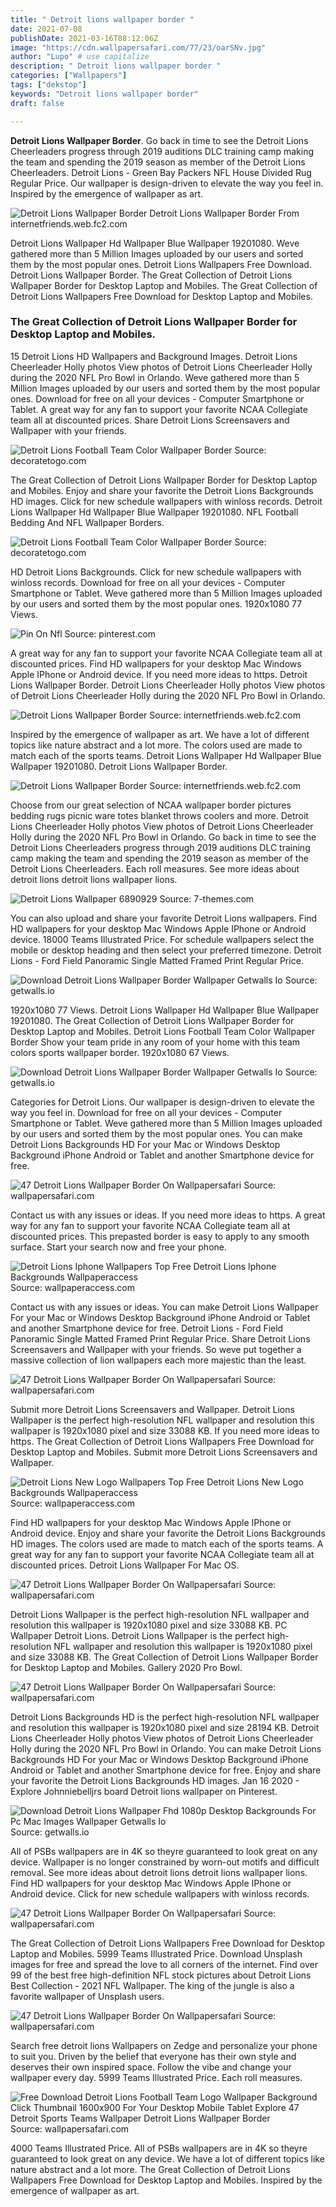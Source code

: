 ```yaml
---
title: " Detroit lions wallpaper border "
date: 2021-07-08
publishDate: 2021-03-16T08:12:06Z
image: "https://cdn.wallpapersafari.com/77/23/oarSNv.jpg"
author: "Lupo" # use capitalize
description: " Detroit lions wallpaper border "
categories: ["Wallpapers"]
tags: ["dekstop"]
keywords: "Detroit lions wallpaper border"
draft: false

---
```



**Detroit Lions Wallpaper Border**. Go back in time to see the Detroit Lions Cheerleaders progress through 2019 auditions DLC training camp making the team and spending the 2019 season as member of the Detroit Lions Cheerleaders. Detroit Lions - Green Bay Packers NFL House Divided Rug Regular Price. Our wallpaper is design-driven to elevate the way you feel in. Inspired by the emergence of wallpaper as art.

![Detroit Lions Wallpaper Border](http://www.eurekaschool.com/images/VARIANT/highres/845174.jpg "Detroit Lions Wallpaper Border")
Detroit Lions Wallpaper Border From internetfriends.web.fc2.com


Detroit Lions Wallpaper Hd Wallpaper Blue Wallpaper 19201080. Weve gathered more than 5 Million Images uploaded by our users and sorted them by the most popular ones. Detroit Lions Wallpapers Free Download. Detroit Lions Wallpaper Border. The Great Collection of Detroit Lions Wallpaper Border for Desktop Laptop and Mobiles. The Great Collection of Detroit Lions Wallpapers Free Download for Desktop Laptop and Mobiles.

### The Great Collection of Detroit Lions Wallpaper Border for Desktop Laptop and Mobiles.

15 Detroit Lions HD Wallpapers and Background Images. Detroit Lions Cheerleader Holly photos View photos of Detroit Lions Cheerleader Holly during the 2020 NFL Pro Bowl in Orlando. Weve gathered more than 5 Million Images uploaded by our users and sorted them by the most popular ones. Download for free on all your devices - Computer Smartphone or Tablet. A great way for any fan to support your favorite NCAA Collegiate team all at discounted prices. Share Detroit Lions Screensavers and Wallpaper with your friends.


![Detroit Lions Football Team Color Wallpaper Border](https://sep.yimg.com/ay/yhst-21562180350918/detroit-lions-team-color-wallpaper-border-1.gif "Detroit Lions Football Team Color Wallpaper Border")
Source: decoratetogo.com

The Great Collection of Detroit Lions Wallpaper Border for Desktop Laptop and Mobiles. Enjoy and share your favorite the Detroit Lions Backgrounds HD images. Click for new schedule wallpapers with winloss records. Detroit Lions Wallpaper Hd Wallpaper Blue Wallpaper 19201080. NFL Football Bedding And NFL Wallpaper Borders.

![Detroit Lions Football Team Color Wallpaper Border](https://sep.yimg.com/ay/yhst-21562180350918/detroit-lions-nfl-team-color-wallpaper-border-1.gif "Detroit Lions Football Team Color Wallpaper Border")
Source: decoratetogo.com

HD Detroit Lions Backgrounds. Click for new schedule wallpapers with winloss records. Download for free on all your devices - Computer Smartphone or Tablet. Weve gathered more than 5 Million Images uploaded by our users and sorted them by the most popular ones. 1920x1080 77 Views.

![Pin On Nfl](https://i.pinimg.com/originals/a3/65/e6/a365e650b99d5ed5274f11c723d6f3a5.jpg "Pin On Nfl")
Source: pinterest.com

A great way for any fan to support your favorite NCAA Collegiate team all at discounted prices. Find HD wallpapers for your desktop Mac Windows Apple IPhone or Android device. If you need more ideas to https. Detroit Lions Wallpaper Border. Detroit Lions Cheerleader Holly photos View photos of Detroit Lions Cheerleader Holly during the 2020 NFL Pro Bowl in Orlando.

![Detroit Lions Wallpaper Border](http://www.eurekaschool.com/images/VARIANT/highres/845174.jpg "Detroit Lions Wallpaper Border")
Source: internetfriends.web.fc2.com

Inspired by the emergence of wallpaper as art. We have a lot of different topics like nature abstract and a lot more. The colors used are made to match each of the sports teams. Detroit Lions Wallpaper Hd Wallpaper Blue Wallpaper 19201080. Detroit Lions Wallpaper Border.

![Detroit Lions Wallpaper Border](http://ep.yimg.com/ay/yhst-30756366449195/detroit-lions-nfl-team-color-wallpaper-border-2.gif "Detroit Lions Wallpaper Border")
Source: internetfriends.web.fc2.com

Choose from our great selection of NCAA wallpaper border pictures bedding rugs picnic ware totes blanket throws coolers and more. Detroit Lions Cheerleader Holly photos View photos of Detroit Lions Cheerleader Holly during the 2020 NFL Pro Bowl in Orlando. Go back in time to see the Detroit Lions Cheerleaders progress through 2019 auditions DLC training camp making the team and spending the 2019 season as member of the Detroit Lions Cheerleaders. Each roll measures. See more ideas about detroit lions detroit lions wallpaper lions.

![Detroit Lions Wallpaper 6890929](http://7-themes.com/data_images/out/36/6890929-detroit-lions-wallpaper.jpg "Detroit Lions Wallpaper 6890929")
Source: 7-themes.com

You can also upload and share your favorite Detroit Lions wallpapers. Find HD wallpapers for your desktop Mac Windows Apple IPhone or Android device. 18000 Teams Illustrated Price. For schedule wallpapers select the mobile or desktop heading and then select your preferred timezone. Detroit Lions - Ford Field Panoramic Single Matted Framed Print Regular Price.

![Download Detroit Lions Wallpaper Border Wallpaper Getwalls Io](https://getwalls.io/media/thumbs/2020/04/etroit-lions-4k-hd-2020-464112398.jpg "Download Detroit Lions Wallpaper Border Wallpaper Getwalls Io")
Source: getwalls.io

1920x1080 77 Views. Detroit Lions Wallpaper Hd Wallpaper Blue Wallpaper 19201080. The Great Collection of Detroit Lions Wallpaper Border for Desktop Laptop and Mobiles. Detroit Lions Football Team Color Wallpaper Border Show your team pride in any room of your home with this team colors sports wallpaper border. 1920x1080 67 Views.

![Download Detroit Lions Wallpaper Border Wallpaper Getwalls Io](https://getwalls.io/media/thumbs/2020/04/detroit-lions-hd-4k-iphone-mobile-1164713575.jpg "Download Detroit Lions Wallpaper Border Wallpaper Getwalls Io")
Source: getwalls.io

Categories for Detroit Lions. Our wallpaper is design-driven to elevate the way you feel in. Download for free on all your devices - Computer Smartphone or Tablet. Weve gathered more than 5 Million Images uploaded by our users and sorted them by the most popular ones. You can make Detroit Lions Backgrounds HD For your Mac or Windows Desktop Background iPhone Android or Tablet and another Smartphone device for free.

![47 Detroit Lions Wallpaper Border On Wallpapersafari](https://cdn.wallpapersafari.com/76/33/9D5S1i.jpeg "47 Detroit Lions Wallpaper Border On Wallpapersafari")
Source: wallpapersafari.com

Contact us with any issues or ideas. If you need more ideas to https. A great way for any fan to support your favorite NCAA Collegiate team all at discounted prices. This prepasted border is easy to apply to any smooth surface. Start your search now and free your phone.

![Detroit Lions Iphone Wallpapers Top Free Detroit Lions Iphone Backgrounds Wallpaperaccess](https://wallpaperaccess.com/full/104596.png "Detroit Lions Iphone Wallpapers Top Free Detroit Lions Iphone Backgrounds Wallpaperaccess")
Source: wallpaperaccess.com

Contact us with any issues or ideas. You can make Detroit Lions Wallpaper For your Mac or Windows Desktop Background iPhone Android or Tablet and another Smartphone device for free. Detroit Lions - Ford Field Panoramic Single Matted Framed Print Regular Price. Share Detroit Lions Screensavers and Wallpaper with your friends. So weve put together a massive collection of lion wallpapers each more majestic than the least.

![47 Detroit Lions Wallpaper Border On Wallpapersafari](https://cdn.wallpapersafari.com/48/97/dJjTP6.jpg "47 Detroit Lions Wallpaper Border On Wallpapersafari")
Source: wallpapersafari.com

Submit more Detroit Lions Screensavers and Wallpaper. Detroit Lions Wallpaper is the perfect high-resolution NFL wallpaper and resolution this wallpaper is 1920x1080 pixel and size 33088 KB. If you need more ideas to https. The Great Collection of Detroit Lions Wallpapers Free Download for Desktop Laptop and Mobiles. Submit more Detroit Lions Screensavers and Wallpaper.

![Detroit Lions New Logo Wallpapers Top Free Detroit Lions New Logo Backgrounds Wallpaperaccess](https://wallpaperaccess.com/full/201141.jpg "Detroit Lions New Logo Wallpapers Top Free Detroit Lions New Logo Backgrounds Wallpaperaccess")
Source: wallpaperaccess.com

Find HD wallpapers for your desktop Mac Windows Apple IPhone or Android device. Enjoy and share your favorite the Detroit Lions Backgrounds HD images. The colors used are made to match each of the sports teams. A great way for any fan to support your favorite NCAA Collegiate team all at discounted prices. Detroit Lions Wallpaper For Mac OS.

![47 Detroit Lions Wallpaper Border On Wallpapersafari](https://cdn.wallpapersafari.com/88/3/7XuUtM.jpg "47 Detroit Lions Wallpaper Border On Wallpapersafari")
Source: wallpapersafari.com

Detroit Lions Wallpaper is the perfect high-resolution NFL wallpaper and resolution this wallpaper is 1920x1080 pixel and size 33088 KB. PC Wallpaper Detroit Lions. Detroit Lions Wallpaper is the perfect high-resolution NFL wallpaper and resolution this wallpaper is 1920x1080 pixel and size 33088 KB. The Great Collection of Detroit Lions Wallpaper Border for Desktop Laptop and Mobiles. Gallery 2020 Pro Bowl.

![47 Detroit Lions Wallpaper Border On Wallpapersafari](https://cdn.wallpapersafari.com/5/65/RkrFxe.jpg "47 Detroit Lions Wallpaper Border On Wallpapersafari")
Source: wallpapersafari.com

Detroit Lions Backgrounds HD is the perfect high-resolution NFL wallpaper and resolution this wallpaper is 1920x1080 pixel and size 28194 KB. Detroit Lions Cheerleader Holly photos View photos of Detroit Lions Cheerleader Holly during the 2020 NFL Pro Bowl in Orlando. You can make Detroit Lions Backgrounds HD For your Mac or Windows Desktop Background iPhone Android or Tablet and another Smartphone device for free. Enjoy and share your favorite the Detroit Lions Backgrounds HD images. Jan 16 2020 - Explore Johnniebelljrs board Detroit lions wallpaper on Pinterest.

![Download Detroit Lions Wallpaper Fhd 1080p Desktop Backgrounds For Pc Mac Images Wallpaper Getwalls Io](https://getwalls.io/media/large/2020/07/detroit-lions-wallpaper-fhd-1080p-desktop-backgrounds-for-pc-mac-images-large-2106132712.jpg "Download Detroit Lions Wallpaper Fhd 1080p Desktop Backgrounds For Pc Mac Images Wallpaper Getwalls Io")
Source: getwalls.io

All of PSBs wallpapers are in 4K so theyre guaranteed to look great on any device. Wallpaper is no longer constrained by worn-out motifs and difficult removal. See more ideas about detroit lions detroit lions wallpaper lions. Find HD wallpapers for your desktop Mac Windows Apple IPhone or Android device. Click for new schedule wallpapers with winloss records.

![47 Detroit Lions Wallpaper Border On Wallpapersafari](https://cdn.wallpapersafari.com/0/47/XvP7L5.jpg "47 Detroit Lions Wallpaper Border On Wallpapersafari")
Source: wallpapersafari.com

The Great Collection of Detroit Lions Wallpapers Free Download for Desktop Laptop and Mobiles. 5999 Teams Illustrated Price. Download Unsplash images for free and spread the love to all corners of the internet. Find over 99 of the best free high-definition NFL stock pictures about Detroit Lions Best Collection - 2021 NFL Wallpaper. The king of the jungle is also a favorite wallpaper of Unsplash users.

![47 Detroit Lions Wallpaper Border On Wallpapersafari](https://cdn.wallpapersafari.com/44/7/ChBct1.jpg "47 Detroit Lions Wallpaper Border On Wallpapersafari")
Source: wallpapersafari.com

Search free detroit lions Wallpapers on Zedge and personalize your phone to suit you. Driven by the belief that everyone has their own style and deserves their own inspired space. Follow the vibe and change your wallpaper every day. 5999 Teams Illustrated Price. Each roll measures.

![Free Download Detroit Lions Football Team Logo Wallpaper Background Click Thumbnail 1600x900 For Your Desktop Mobile Tablet Explore 47 Detroit Sports Teams Wallpaper Detroit Lions Wallpaper Border](https://cdn.wallpapersafari.com/77/23/oarSNv.jpg "Free Download Detroit Lions Football Team Logo Wallpaper Background Click Thumbnail 1600x900 For Your Desktop Mobile Tablet Explore 47 Detroit Sports Teams Wallpaper Detroit Lions Wallpaper Border")
Source: wallpapersafari.com

4000 Teams Illustrated Price. All of PSBs wallpapers are in 4K so theyre guaranteed to look great on any device. We have a lot of different topics like nature abstract and a lot more. The Great Collection of Detroit Lions Wallpapers Free Download for Desktop Laptop and Mobiles. Inspired by the emergence of wallpaper as art.

